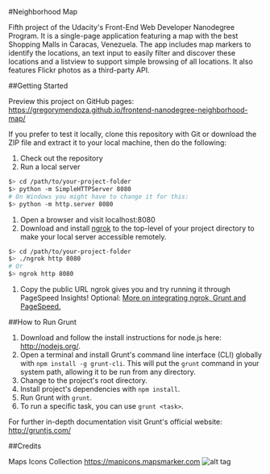 #Neighborhood Map

Fifth project of the Udacity's Front-End Web Developer Nanodegree Program. It is a single-page application featuring a map with the best Shopping Malls in Caracas, Venezuela. The app includes map markers to identify the locations, an text input to easily filter and discover these locations and a listview to support simple browsing of all locations. It also features Flickr photos as a third-party API.

##Getting Started

Preview this project on GitHub pages: https://gregorymendoza.github.io/frontend-nanodegree-neighborhood-map/

If you prefer to test it locally, clone this repository with Git or download the ZIP file and extract it to your local machine, then do the following:

1. Check out the repository
1. Run a local server

  ```bash
  $> cd /path/to/your-project-folder
  $> python -m SimpleHTTPServer 8080
  # On Windows you might have to change it for this:
  $> python -m http.server 8080
  ```

1. Open a browser and visit localhost:8080
1. Download and install [ngrok](https://ngrok.com/) to the top-level of your project directory to make your local server accessible remotely.

  ``` bash
  $> cd /path/to/your-project-folder
  $> ./ngrok http 8080
  # Or
  $> ngrok http 8080
  ```

1. Copy the public URL ngrok gives you and try running it through PageSpeed Insights! Optional: [More on integrating ngrok, Grunt and PageSpeed.](http://www.jamescryer.com/2014/06/12/grunt-pagespeed-and-ngrok-locally-testing/)

##How to Run Grunt

1. Download and follow the install instructions for node.js here: http://nodejs.org/.
2. Open a terminal and install Grunt's command line interface (CLI) globally with `npm install -g grunt-cli`. This will put the `grunt` command in your system path, allowing it to be run from any directory.
3. Change to the project's root directory.
4. Install project's dependencies with `npm install`.
5. Run Grunt with `grunt`.
6. To run a specific task, you can use `grunt <task>`.

For further in-depth documentation visit Grunt's official website: http://gruntjs.com/

##Credits

Maps Icons Collection https://mapicons.mapsmarker.com ![alt tag](https://mapicons.mapsmarker.com/wp-content/uploads/2011/03/miclogo-88x31.gif)